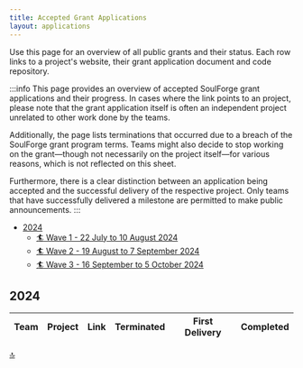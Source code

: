 ```yaml
---
title: Accepted Grant Applications
layout: applications
---
```


Use this page for an overview of all public grants and their status. Each row links to a project's website, their grant application document and code repository.

:::info
This page provides an overview of accepted SoulForge grant applications and their progress. In cases where the link points to an project, please note that the grant application itself is often an independent project unrelated to other work done by the teams.

Additionally, the page lists terminations that occurred due to a breach of the SoulForge grant program terms. Teams might also decide to stop working on the grant—though not necessarily on the project itself—for various reasons, which is not reflected on this sheet.

Furthermore, there is a clear distinction between an application being accepted and the successful delivery of the respective project. Only teams that have successfully delivered a milestone are permitted to make public announcements.
:::

<a id="top"></a>

- [2024](#2024)
  - [🏄 Wave 1 - 22 July to 10 August 2024](#)
  - [🏄 Wave 2 - 19 August to 7 September 2024](#)
  - [🏄 Wave 3 - 16 September to 5 October 2024](#)
## 2024


| Team                                                               | Project                                                                                                | Link                                       | Terminated | First Delivery | Completed  |
| :------------------------------------------------------------------| :------------------------------------------------------------------------------------------------------| :------------------------------------------| :---------: | :------------: | :--------: |

[🔝](#top)